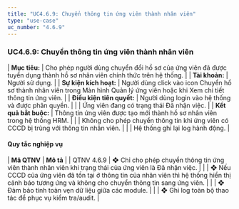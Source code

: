 ```yaml
---
title: "UC4.6.9: Chuyển thông tin ứng viên thành nhân viên"
type: "use-case"
uc_number: "4.6.9"
---
```


### UC4.6.9: Chuyển thông tin ứng viên thành nhân viên

| **Mục tiêu:** | Cho phép người dùng chuyển đổi hồ sơ của ứng viên đã được tuyển dụng thành hồ sơ nhân viên chính thức trên hệ thống. |
| **Tài khoản:** | Người sử dụng. |
| **Sự kiện kích hoạt:** | Người dùng click vào icon Chuyển hồ sơ thành nhân viên trong Màn hình Quản lý ứng viên hoặc khi Xem chi tiết thông tin ứng viên. |
| **Điều kiện tiên quyết:** | Người dùng login vào hệ thống và được phân quyền. |
|  | Ứng viên đang có trạng thái Đã nhận việc. |
| **Kết quả bắt buộc:** | Thông tin ứng viên được tạo mới thành hồ sơ nhân viên trong hệ thống HRM. |
|  | Không cho phép chuyển thông tin khi ứng viên có CCCD bị trùng với thông tin nhân viên. |
|  | Hệ thống ghi lại log hành động. |

#### Quy tắc nghiệp vụ

| **Mã QTNV** | **Mô tả** |
| QTNV 4.6.9 | ❖ Chỉ cho phép chuyển thông tin ứng viên thành nhân viên khi trạng thái của ứng viên là Đã nhận việc. |
|  | ❖ Nếu CCCD của ứng viên đã tồn tại ở thông tin của nhân viên thì hệ thống hiển thị cảnh báo tương ứng và không cho chuyển thông tin sang ứng viên. |
|  | ❖ Đảm bảo tính toàn vẹn dữ liệu giữa các module. |
|  | ❖ Ghi log toàn bộ thao tác để phục vụ kiểm tra/audit. |
